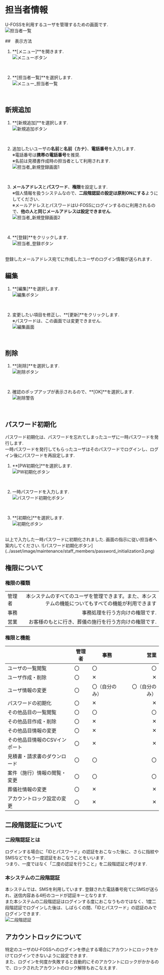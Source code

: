 # 担当者情報

U-FOSSを利用するユーザを管理するための画面です.  
 ![担当者一覧](../asset/image/maintenance/staff_members/staff_members.png)
<br>

##　表示方法
1. **[メニュー]**を開きます.  
 ![メニューボタン](../asset/image/maintenance/staff_members/menu_button.png)
<br>


2. **[担当者一覧]**を選択します.  
 ![メニュー_担当者一覧](../asset/image/maintenance/staff_members/menu_select_staff.png)
<br>


## 新規追加  
1. **[新規追加]**を選択します.  
 ![新規追加ボタン](../asset/image/maintenance/staff_members/insert_button.png)
<br>
  

2. 追加したいユーザの**名前**と**名前（カナ）**、**電話番号**を入力します.   
※電話番号は**携帯の電話番号**を推奨.   
※名前は見積書作成時の担当者として利用されます.  
 ![担当者_新規登録画面1](../asset/image/maintenance/staff_members/insert_view1.png)
<br>
  

3. **メールアドレス**と**パスワード**、**権限**を設定します.  
※個人情報を扱うシステムなので、**二段階認証の設定は原則ONにする**ようにしてください．  
※メールアドレスとパスワードはU-FOSSにログインするのに利用されるので、**他の人と同じメールアドレスは設定できません**.  
 ![担当者_新規登録画面2](../asset/image/maintenance/staff_members/insert_view2.png)
<br>
  

4. **[登録]**をクリックします.  
 ![担当者_登録ボタン](../asset/image/maintenance/staff_members/entry_button.png)
<br>
登録したメールアドレス宛てに作成したユーザのログイン情報が送られます．  
 
## 編集  
1. **[編集]**を選択します.  
 ![編集ボタン](../asset/image/maintenance/staff_members/edit_button.png)
<br>

2. 変更したい項目を修正し、**[更新]**をクリックします.  
※パスワードは、この画面では変更できません.  
 ![編集画面](../asset/image/maintenance/staff_members/edit_view.png)
<br>

## 削除  
1. **[削除]**を選択します.  
 ![削除ボタン](../asset/image/maintenance/staff_members/delete_button.png)
<br>

2. 確認のポップアップが表示されるので、**[OK]**を選択します.  
 ![削除警告](../asset/image/maintenance/staff_members/alert.png)
<br>


## パスワード初期化  
パスワード初期化は、パスワードを忘れてしまったユーザに一時パスワードを発行します.  
一時パスワードを発行してもらったユーザはそのパスワードでログインし、ログイン後にパスワードを再設定します.  

1. **[PW初期化]**を選択します.  
 ![PW初期化ボタン](../asset/image/maintenance/staff_members/password_initialization_button.png)
<br>

2. 一時パスワードを入力します.  
 ![パスワード初期化ボタン](../asset/image/maintenance/staff_members/password_initialization1.png)
<br>

3. **[初期化]**を選択します.  
 ![初期化ボタン](../asset/image/maintenance/staff_members/password_initialization2.png)
<br>  
以上で入力した一時パスワードに初期化されました.  
画面の指示に従い担当者へ案内してください.  
 ![パスワード初期化ボタン](../asset/image/maintenance/staff_members/password_initialization3.png)
<br>


## 権限について  
### 権限の種類  
|     |    |
|:----|---:|
|管理者|本システムのすべてのユーザを管理できます。また、本システムの機能についてもすべての機能が利用できます|
|事務|事務処理を行う方向けの権限です.|
|営業|お客様のもとに行き、葬儀の施行を行う方向けの権限です.|


### 権限と機能  
|      |管理者|事務|営業|
|:-----|---- |----|---:|
|ユーザの一覧閲覧           |〇|〇|〇|
|ユーザ作成・削除           |〇|✕|✕|
|ユーザ情報の変更           |〇|〇（自分のみ）|〇（自分のみ）|
|パスワードの初期化         |〇|✕|✕|
|その他品目の一覧閲覧        |〇|〇|〇|
|その他品目作成・削除        |〇|✕|✕|
|その他品目情報の変更        |〇|✕|✕|
|その他品目情報のCSVインポート |〇|✕|✕|
|見積書・請求書のダウンロード|〇|〇|〇|
|案件（施行）情報の閲覧・変更|〇|〇|〇|
|葬儀社情報の変更        |〇|✕|✕|
|アカウントロック設定の変更        |〇|✕|✕|


## 二段階認証について  
### 二段階認証とは  
ログインする場合に「IDとパスワード」の認証をおこなった後に、さらに指紋やSMSなどでもう一度認証をおこなうことをいいます.  
つまり、一度ではなく「二度の認証を行うこと」を二段階認証と呼びます.  


### 本システムの二段階認証  
本システムでは、SMSを利用しています.
登録された電話番号宛てにSMSが送られ、送信内容ある4桁のコードが認証キーとなります.  
また本システムの二段階認証はログインする度におこなうものではなく、1度二段階認証でログインした後は、しばらくの間、「IDとパスワード」の認証のみでログインできます.  
 ![二段階認証](../asset/image/maintenance/staff_members/login2.png)



## アカウントロックについて  
特定のユーザのU-FOSSへのログインを停止する場合にアカウントにロックをかけてログインできないように設定できます.  
また、ログインを何度か失敗すると自動的にそのアカウントにロックがかかるので、ロックされたアカウントのロック解除もおこなえます.
